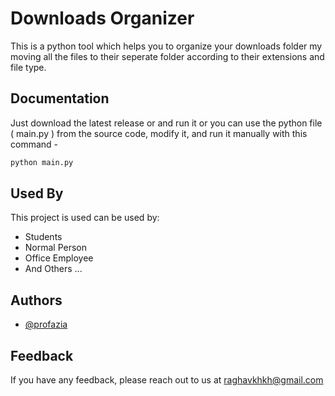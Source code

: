 # Downloads Organizer

This is a python tool which helps you to organize your downloads folder my moving all the files to their seperate folder according to their extensions and file type.


## Documentation

Just download the latest release or and run it or you can use the python file ( main.py ) from the source code, modify it, and run it manually with this command - 
```cmd
python main.py
```


## Used By

This project is used can be used by:

- Students
- Normal Person
- Office Employee
- And Others ...


## Authors

- [@profazia](https://www.github.com/profazia)


## Feedback

If you have any feedback, please reach out to us at raghavkhkh@gmail.com